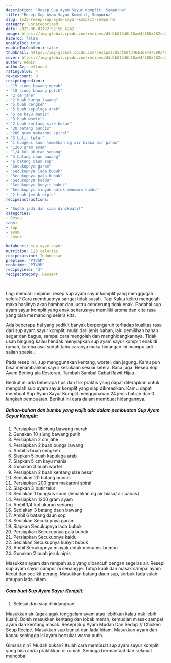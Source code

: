 ```yaml
---
description: "Resep Sup Ayam Sayur Komplit, Sempurna"
title: "Resep Sup Ayam Sayur Komplit, Sempurna"
slug: 1525-resep-sup-ayam-sayur-komplit-sempurna
category: Uncategorized
date: 2022-06-01T22:52:58.624Z
image: https://img-global.cpcdn.com/recipes/d5dfb0f346b10a44/680x482cq70/sup-ayam-sayur-komplit-foto-resep-utama.jpg
hideToc: false
enableToc: true
enableTocContent: false
thumbnail: https://img-global.cpcdn.com/recipes/d5dfb0f346b10a44/680x482cq70/sup-ayam-sayur-komplit-foto-resep-utama.jpg
cover: https://img-global.cpcdn.com/recipes/d5dfb0f346b10a44/680x482cq70/sup-ayam-sayur-komplit-foto-resep-utama.jpg
author: Admin
authorAv: notfound
ratingvalue: 4
reviewcount: 8
recipeingredient:
- "15 siung bawang merah"
- "10 siung bawang putih"
- "2 cm jahe"
- "2 buah bunga lawang"
- "5 buah cengkeh"
- "5 buah kapulaga arab"
- "5 cm kayu manis"
- "3 buah wortel"
- "2 buah kentang size besar"
- "20 batang buncis"
- "200 gram makaroni spiral"
- "3 butir telur"
- "1 bungkus soun lemahkan dg air biasa air panas"
- "1200 gram ayam"
- "1/4 kol ukuran sedang"
- "3 batang daun bawang"
- "6 batang daun sop"
- "Secukupnya garam"
- "Secukupnya lada bubuk"
- "Secukupnya pala bubuk"
- "Secukupnya kaldu"
- "Secukupnya kunyit bubuk"
- "Secukupnya minyak untuk menumis bumbu"
- "2 buah jeruk nipis"
recipeinstructions:

- "Sudah jadi dan siap dinikmati!"
categories:
- Resep
tags:
- sup
- ayam
- sayur

katakunci: sup ayam sayur 
nutrition: 123 calories
recipecuisine: Indonesian
preptime: "PT35M"
cooktime: "PT49M"
recipeyield: "3"
recipecategory: Dessert

---
```



Lagi mencari inspirasi resep sup ayam sayur komplit yang menggugah selera? Cara membuatnya sangat tidak susah. Tapi Kalau keliru mengolah maka hasilnya akan hambar dan justru cenderung tidak enak. Padahal sup ayam sayur komplit yang enak seharusnya memiliki aroma dan cita rasa yang bisa memancing selera kita.


Ada beberapa hal yang sedikit banyak berpengaruh terhadap kualitas rasa dari sup ayam sayur komplit, mulai dari jenis bahan, lalu pemilihan bahan segar dan bagus, sampai cara mengolah dan menghidangkannya. Tidak usah bingung kalau hendak menyiapkan sup ayam sayur komplit enak di rumah, karena asal sudah tahu caranya maka hidangan ini mampu jadi sajian spesial.

Pada resep ini, sup menggunakan kentang, wortel, dan jagung. Kamu pun bisa menambahkan sayur kesukaan sesuai selera. Baca juga: Resep Sop Ayam Bening ala Restoran, Tambah Sambal Cabai Rawit Hijau.


Berikut ini ada beberapa tips dan trik praktis yang dapat diterapkan untuk mengolah sup ayam sayur komplit yang siap dikreasikan. Kamu dapat membuat Sup Ayam Sayur Komplit menggunakan 24 jenis bahan dan 0 langkah pembuatan. Berikut ini cara dalam membuat hidangannya.

<!--inarticleads1-->

##### Bahan-bahan dan bumbu yang wajib ada dalam pembuatan Sup Ayam Sayur Komplit:

1. Persiapkan 15 siung bawang merah
1. Gunakan 10 siung bawang putih
1. Persiapkan 2 cm jahe
1. Persiapkan 2 buah bunga lawang
1. Ambil 5 buah cengkeh
1. Siapkan 5 buah kapulaga arab
1. Siapkan 5 cm kayu manis
1. Gunakan 3 buah wortel
1. Persiapkan 2 buah kentang size besar
1. Sediakan 20 batang buncis
1. Persiapkan 200 gram makaroni spiral
1. Siapkan 3 butir telur
1. Sediakan 1 bungkus soun (lemahkan dg air biasa/ air panas)
1. Persiapkan 1200 gram ayam
1. Ambil 1/4 kol ukuran sedang
1. Sediakan 3 batang daun bawang
1. Ambil 6 batang daun sop
1. Sediakan Secukupnya garam
1. Siapkan Secukupnya lada bubuk
1. Persiapkan Secukupnya pala bubuk
1. Persiapkan Secukupnya kaldu
1. Sediakan Secukupnya kunyit bubuk
1. Ambil Secukupnya minyak untuk menumis bumbu
1. Gunakan 2 buah jeruk nipis


Masukkan ayam dan rempah sup yang dibancuh dengan segelas air. Resepi sup ayam sayur campur ni senang je. Tutup kuali dan masak sampai ayam kecut dan sedikit perang. Masukkan batang daun sup, serbuk lada sulah ataupun lada hitam. 

<!--inarticleads2-->

##### Cara buat Sup Ayam Sayur Komplit:


1. Selesai dan siap dihidangkan!

Masukkan air (agak-agak tenggelam ayam atau lebihkan kalau nak lebih kuah). Boleh masukkan kentang dan lobak merah, kemudian masak sampai ayam dan kentang masak. Resepi Sup Ayam Mudah Dan Sedap // Chicken Soup Recipe. Masukkan sup bunjut dan lada hitam. Masukkan ayam dan kacau sehingga isi ayam bertukar warna putih. 

Gimana nih? Mudah bukan? Itulah cara membuat sup ayam sayur komplit yang bisa anda praktikkan di rumah. Semoga bermanfaat dan selamat mencoba!
